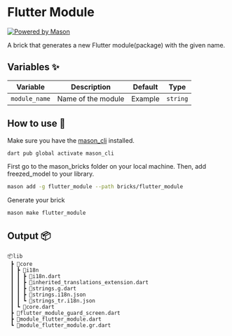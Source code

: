 # Flutter Module

[![Powered by Mason](https://img.shields.io/endpoint?url=https%3A%2F%2Ftinyurl.com%2Fmason-badge)](https://github.com/felangel/mason)

A brick that generates a new Flutter module(package) with the given name.

## Variables ✨

| Variable       | Description             | Default        | Type     |
| -------------- | ----------------------- | -------------- | -------- |
| `module_name`  | Name of the module      | Example        | `string` |

## How to use 🚀

Make sure you have the [mason_cli](https://github.com/felangel/mason/tree/master/packages/mason_cli) installed.
```sh
dart pub global activate mason_cli
```

First go to the mason_bricks folder on your local machine. Then, add freezed_model to your library.
```sh
mason add -g flutter_module --path bricks/flutter_module
```

Generate your brick
```sh
mason make flutter_module
```

## Output 📦

```
📦lib
 ┣ 📂core
 ┃ ┣ 📂i18n
 ┃ ┃ ┣ 📜i18n.dart
 ┃ ┃ ┣ 📜inherited_translations_extension.dart
 ┃ ┃ ┣ 📜strings.g.dart
 ┃ ┃ ┣ 📜strings.i18n.json
 ┃ ┃ ┗ 📜strings_tr.i18n.json
 ┃ ┗ 📜core.dart
 ┣ 📜flutter_module_guard_screen.dart
 ┣ 📜module_flutter_module.dart
 ┗ 📜module_flutter_module.gr.dart
```

